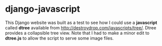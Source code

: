 # django-javascript
This Django website was built as a test to see how I could use a **javascript** called **dtree** available from http://destroydrop.com/javascripts/tree/. Dtree provides a collapsible tree view. Note that I had to make a minor edit to **dtree.js** to allow the script to serve some image files.
